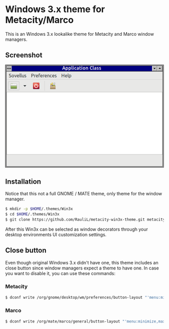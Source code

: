 # Windows 3.x theme for Metacity/Marco

This is an Windows 3.x lookalike theme for Metacity and Marco window managers.

## Screenshot

![Screenshot](screenshot.png)

## Installation

Notice that this not a full GNOME / MATE theme, only theme for the window
manager.

```bash
$ mkdir -p $HOME/.themes/Win3x
$ cd $HOME/.themes/Win3x
$ git clone https://github.com/RauliL/metacity-win3x-theme.git metacity-1
```

After this Win3x can be selected as window decorators through your desktop
environments UI customization settings.

## Close button

Even though original Windows 3.x didn't have one, this theme includes an
close button since window managers expect a theme to have one. In case you
want to disable it, you can use these commands:

### Metacity

```bash
$ dconf write /org/gnome/desktop/wm/preferences/button-layout "'menu:minimize,maximize'"
```

### Marco

```bash
$ dconf write /org/mate/marco/general/button-layout "'menu:minimize,maximize'"
```
